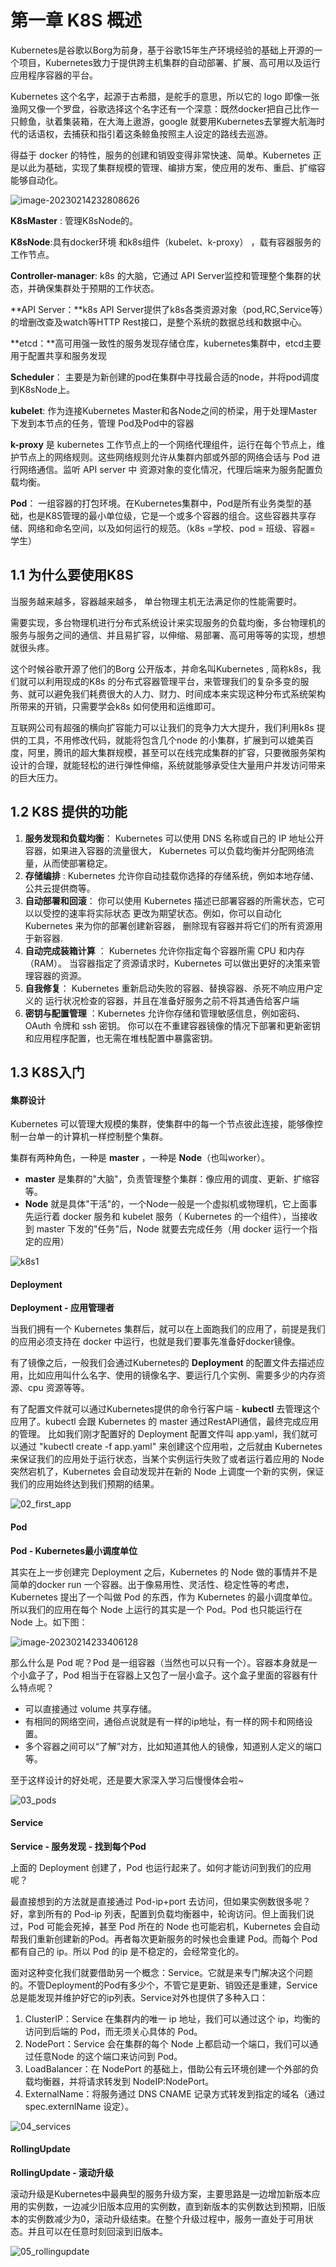 # 第一章   K8S 概述

Kubernetes是谷歌以Borg为前身，基于谷歌15年生产环境经验的基础上开源的一个项目，Kubernetes致力于提供跨主机集群的自动部署、扩展、高可用以及运行应用程序容器的平台。

Kubernetes 这个名字，起源于古希腊，是舵手的意思，所以它的 logo 即像一张渔网又像一个罗盘，谷歌选择这个名字还有一个深意：既然docker把自己比作一只鲸鱼，驮着集装箱，在大海上遨游，google 就要用Kubernetes去掌握大航海时代的话语权，去捕获和指引着这条鲸鱼按照主人设定的路线去巡游。

得益于 docker 的特性，服务的创建和销毁变得非常快速、简单。Kubernetes 正是以此为基础，实现了集群规模的管理、编排方案，使应用的发布、重启、扩缩容能够自动化。

![image-20230214232808626](https://raw.githubusercontent.com/CerberusDong/pictures/main/202302142328717.png)



**K8sMaster** : 管理K8sNode的。

 **K8sNode**:具有docker环境 和k8s组件（kubelet、k-proxy） ，载有容器服务的工作节点。

**Controller-manager**:  k8s 的大脑，它通过 API Server监控和管理整个集群的状态，并确保集群处于预期的工作状态。

**API Server：**k8s API Server提供了k8s各类资源对象（pod,RC,Service等）的增删改查及watch等HTTP Rest接口，是整个系统的数据总线和数据中心。

**etcd：**高可用强一致性的服务发现存储仓库，kubernetes集群中，etcd主要用于配置共享和服务发现

**Scheduler**： 主要是为新创建的pod在集群中寻找最合适的node，并将pod调度到K8sNode上。

**kubelet**: 作为连接Kubernetes Master和各Node之间的桥梁，用于处理Master下发到本节点的任务，管理 Pod及Pod中的容器

**k-proxy** 是 kubernetes 工作节点上的一个网络代理组件，运行在每个节点上，维护节点上的网络规则。这些网络规则允许从集群内部或外部的网络会话与 Pod 进行网络通信。监听 API server 中 资源对象的变化情况，代理后端来为服务配置负载均衡。

**Pod**： 一组容器的打包环境。在Kubernetes集群中，Pod是所有业务类型的基础，也是K8S管理的最小单位级，它是一个或多个容器的组合。这些容器共享存储、网络和命名空间，以及如何运行的规范。（k8s =学校、pod = 班级、容器= 学生）



## 1.1  为什么要使用K8S

当服务越来越多，容器越来越多， 单台物理主机无法满足你的性能需要时。

需要实现，多台物理机进行分布式系统设计来实现服务的负载均衡，多台物理机的服务与服务之间的通信、并且易扩容，以伸缩、易部署、高可用等等的实现，想想就很头疼。

这个时候谷歌开源了他们的Borg 公开版本，并命名叫Kubernetes , 简称k8s，我们就可以利用现成的K8s 的分布式容器管理平台，来管理我们的复杂多变的服务、就可以避免我们耗费很大的人力、财力、时间成本来实现这种分布式系统架构所带来的开销，只需要学会k8s 如何使用和运维即可。 

互联网公司有超强的横向扩容能力可以让我们的竞争力大大提升，我们利用k8s 提供的工具，不用修改代码，就能将包含几个node 的小集群，扩展到可以媲美百度，阿里，腾讯的超大集群规模，甚至可以在线完成集群的扩容，只要微服务架构设计的合理，就能轻松的进行弹性伸缩，系统就能够承受住大量用户并发访问带来的巨大压力。



## 1.2 K8S 提供的功能

1. **服务发现和负载均衡**： Kubernetes 可以使用 DNS 名称或自己的 IP 地址公开容器，如果进入容器的流量很大， Kubernetes 可以负载均衡并分配网络流量，从而使部署稳定。
2. **存储编排** : Kubernetes 允许你自动挂载你选择的存储系统，例如本地存储、公共云提供商等。
3. **自动部署和回滚**： 你可以使用 Kubernetes 描述已部署容器的所需状态，它可以以受控的速率将实际状态 更改为期望状态。例如，你可以自动化 Kubernetes 来为你的部署创建新容器， 删除现有容器并将它们的所有资源用于新容器.
4. **自动完成装箱计算** ： Kubernetes 允许你指定每个容器所需 CPU 和内存（RAM）。 当容器指定了资源请求时，Kubernetes 可以做出更好的决策来管理容器的资源。
5. **自我修复**： Kubernetes 重新启动失败的容器、替换容器、杀死不响应用户定义的 运行状况检查的容器，并且在准备好服务之前不将其通告给客户端
6. **密钥与配置管理** ：Kubernetes 允许你存储和管理敏感信息，例如密码、OAuth 令牌和 ssh 密钥。 你可以在不重建容器镜像的情况下部署和更新密钥和应用程序配置，也无需在堆栈配置中暴露密钥。



##  1.3  K8S入门

#### **集群设计**

Kubernetes 可以管理大规模的集群，使集群中的每一个节点彼此连接，能够像控制一台单一的计算机一样控制整个集群。

集群有两种角色，一种是 **master** ，一种是 **Node**（也叫worker）。

- **master** 是集群的"大脑"，负责管理整个集群：像应用的调度、更新、扩缩容等。
- **Node** 就是具体"干活"的，一个Node一般是一个虚拟机或物理机，它上面事先运行着 docker 服务和 kubelet 服务（ Kubernetes 的一个组件），当接收到 master 下发的"任务"后，Node 就要去完成任务（用 docker 运行一个指定的应用）

![k8s1](https://raw.githubusercontent.com/CerberusDong/pictures/main/202302142332808.png)

#### Deployment 

**Deployment - 应用管理者**

当我们拥有一个 Kubernetes 集群后，就可以在上面跑我们的应用了，前提是我们的应用必须支持在 docker 中运行，也就是我们要事先准备好docker镜像。

有了镜像之后，一般我们会通过Kubernetes的 **Deployment** 的配置文件去描述应用，比如应用叫什么名字、使用的镜像名字、要运行几个实例、需要多少的内存资源、cpu 资源等等。

有了配置文件就可以通过Kubernetes提供的命令行客户端 - **kubectl** 去管理这个应用了。kubectl 会跟 Kubernetes 的 master 通过RestAPI通信，最终完成应用的管理。
比如我们刚才配置好的 Deployment 配置文件叫 app.yaml，我们就可以通过
"kubectl create -f app.yaml" 来创建这个应用啦，之后就由 Kubernetes 来保证我们的应用处于运行状态，当某个实例运行失败了或者运行着应用的 Node 突然宕机了，Kubernetes 会自动发现并在新的 Node 上调度一个新的实例，保证我们的应用始终达到我们预期的结果。

![02_first_app](https://raw.githubusercontent.com/CerberusDong/pictures/main/202302142332839.png)

#### Pod

**Pod - Kubernetes最小调度单位**

其实在上一步创建完 Deployment 之后，Kubernetes 的 Node 做的事情并不是简单的docker run 一个容器。出于像易用性、灵活性、稳定性等的考虑，Kubernetes 提出了一个叫做 Pod 的东西，作为 Kubernetes 的最小调度单位。所以我们的应用在每个 Node 上运行的其实是一个 Pod。Pod 也只能运行在 Node 上。如下图：

![image-20230214233406128](https://raw.githubusercontent.com/CerberusDong/pictures/main/202302142334285.png)



那么什么是 Pod 呢？Pod 是一组容器（当然也可以只有一个）。容器本身就是一个小盒子了，Pod 相当于在容器上又包了一层小盒子。这个盒子里面的容器有什么特点呢？

- 可以直接通过 volume 共享存储。
- 有相同的网络空间，通俗点说就是有一样的ip地址，有一样的网卡和网络设置。
- 多个容器之间可以“了解”对方，比如知道其他人的镜像，知道别人定义的端口等。

至于这样设计的好处呢，还是要大家深入学习后慢慢体会啦~

![03_pods](https://raw.githubusercontent.com/CerberusDong/pictures/main/202302142332852.png)

#### Service 

**Service - 服务发现 - 找到每个Pod**

上面的 Deployment 创建了，Pod 也运行起来了。如何才能访问到我们的应用呢？

最直接想到的方法就是直接通过 Pod-ip+port 去访问，但如果实例数很多呢？好，拿到所有的 Pod-ip 列表，配置到负载均衡器中，轮询访问。但上面我们说过，Pod 可能会死掉，甚至 Pod 所在的 Node 也可能宕机，Kubernetes 会自动帮我们重新创建新的Pod。再者每次更新服务的时候也会重建 Pod。而每个 Pod 都有自己的 ip。所以 Pod 的ip 是不稳定的，会经常变化的。

面对这种变化我们就要借助另一个概念：Service。它就是来专门解决这个问题的。不管Deployment的Pod有多少个，不管它是更新、销毁还是重建，Service总是能发现并维护好它的ip列表。Service对外也提供了多种入口：

1. ClusterIP：Service 在集群内的唯一 ip 地址，我们可以通过这个 ip，均衡的访问到后端的 Pod，而无须关心具体的 Pod。
2. NodePort：Service 会在集群的每个 Node 上都启动一个端口，我们可以通过任意Node 的这个端口来访问到 Pod。
3. LoadBalancer：在 NodePort 的基础上，借助公有云环境创建一个外部的负载均衡器，并将请求转发到 NodeIP:NodePort。
4. ExternalName：将服务通过 DNS CNAME 记录方式转发到指定的域名（通过 spec.externlName 设定）。

![04_services](https://raw.githubusercontent.com/CerberusDong/pictures/main/202302142332815.png)

#### RollingUpdate

**RollingUpdate - 滚动升级**

滚动升级是Kubernetes中最典型的服务升级方案，主要思路是一边增加新版本应用的实例数，一边减少旧版本应用的实例数，直到新版本的实例数达到预期，旧版本的实例数减少为0，滚动升级结束。在整个升级过程中，服务一直处于可用状态。并且可以在任意时刻回滚到旧版本。

![05_rollingupdate](https://raw.githubusercontent.com/CerberusDong/pictures/main/202302142332849.gif)